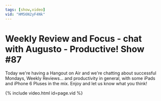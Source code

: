 ```yaml
---
tags: [show,video]
vid: "HM56N2yF4Nk"
---
```


# Weekly Review and Focus - chat with Augusto - Productive! Show #87


Today we're having a Hangout on Air and we're chatting about successful Mondays, Weekly Reviews... and productivity in general, with some iPads and iPhone 6 Pluses in the mix. Enjoy and let us know what you think!

{% include video.html id=page.vid %}

<!--More-->

[n]: https://michael.gratis/nozbe